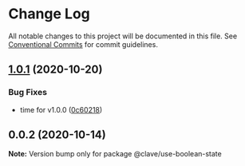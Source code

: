 # Change Log

All notable changes to this project will be documented in this file.
See [Conventional Commits](https://conventionalcommits.org) for commit guidelines.

## [1.0.1](https://github.com/ClaveConsulting/react-hooks/compare/@clave/use-boolean-state@0.0.2...@clave/use-boolean-state@1.0.1) (2020-10-20)


### Bug Fixes

* time for v1.0.0 ([0c60218](https://github.com/ClaveConsulting/react-hooks/commit/0c6021898e7f87e1b1950d28131ec610165a8d15))





## 0.0.2 (2020-10-14)

**Note:** Version bump only for package @clave/use-boolean-state
